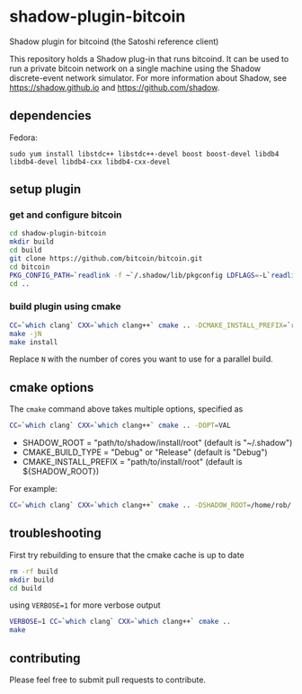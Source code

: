 # shadow-plugin-bitcoin

Shadow plugin for bitcoind (the Satoshi reference client)

This repository holds a Shadow plug-in that runs bitcoind. It can be used to run a private bitcoin network on a single machine using the Shadow discrete-event network simulator. For more information about Shadow, see https://shadow.github.io and https://github.com/shadow.

## dependencies

Fedora:

```
sudo yum install libstdc++ libstdc++-devel boost boost-devel libdb4 libdb4-devel libdb4-cxx libdb4-cxx-devel
```

## setup plugin

### get and configure bitcoin

```bash
cd shadow-plugin-bitcoin
mkdir build
cd build
git clone https://github.com/bitcoin/bitcoin.git
cd bitcoin
PKG_CONFIG_PATH=`readlink -f ~`/.shadow/lib/pkgconfig LDFLAGS=-L`readlink -f ~`/.shadow/lib CFLAGS=-I`readlink -f ~`/.shadow/include ./configure --prefix=`readlink -f ~`/.shadow --without-miniupnpc --without-gui --disable-wallet --disable-tests
cd ..
```

### build plugin using cmake

```bash
CC=`which clang` CXX=`which clang++` cmake .. -DCMAKE_INSTALL_PREFIX=`readlink -f ~`/.shadow
make -jN
make install
```

Replace `N` with the number of cores you want to use for a parallel build.

## cmake options

The `cmake` command above takes multiple options, specified as

```bash
CC=`which clang` CXX=`which clang++` cmake .. -DOPT=VAL
```

+ SHADOW_ROOT = "path/to/shadow/install/root" (default is "~/.shadow")  
+ CMAKE_BUILD_TYPE = "Debug" or "Release" (default is "Debug")  
+ CMAKE_INSTALL_PREFIX = "path/to/install/root" (default is ${SHADOW_ROOT})  

For example:

```bash
CC=`which clang` CXX=`which clang++` cmake .. -DSHADOW_ROOT=/home/rob/.shadow -DCMAKE_BUILD_TYPE=Release -DCMAKE_INSTALL_PREFIX=/home/rob/.shadow
```

## troubleshooting

First try rebuilding to ensure that the cmake cache is up to date

```bash
rm -rf build
mkdir build
cd build
```

using `VERBOSE=1` for more verbose output

```bash
VERBOSE=1 CC=`which clang` CXX=`which clang++` cmake ..
make
```

## contributing

Please feel free to submit pull requests to contribute.

